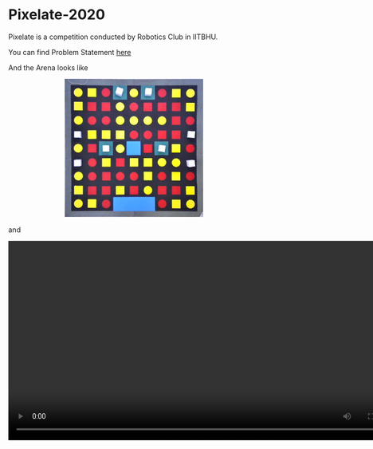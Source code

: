# Pixelate-2020

Pixelate is a competition conducted by Robotics Club in IITBHU.

You can find Problem Statement [here](Problem_Statement.pdf)

And the Arena looks like

<div align="center">
    <img src="assets/mainArena.jpg" width="55%">
</div>

and 

<video width="800" height="400" controls>
    <source src="assets/clip.mp4" type="video/mp4">
</video>

